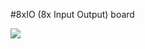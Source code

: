 #8xIO (8x Input Output) board

[![](http://img.youtube.com/vi/LOs-qEW6sW8/0.jpg)](http://www.youtube.com/watch?v=LOs-qEW6sW8 "8XIO board v1 by Glavić in action")
